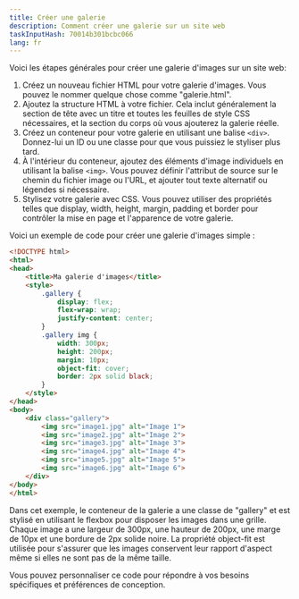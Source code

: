 ```yaml
---
title: Créer une galerie
description: Comment créer une galerie sur un site web
taskInputHash: 70014b301bcbc066
lang: fr
---
```

Voici les étapes générales pour créer une galerie d'images sur un site web:
1. Créez un nouveau fichier HTML pour votre galerie d'images. Vous pouvez le nommer quelque chose comme "galerie.html".
2. Ajoutez la structure HTML à votre fichier. Cela inclut généralement la section de tête avec un titre et toutes les feuilles de style CSS nécessaires, et la section du corps où vous ajouterez la galerie réelle.
3. Créez un conteneur pour votre galerie en utilisant une balise `<div>`. Donnez-lui un ID ou une classe pour que vous puissiez le styliser plus tard.
4. À l'intérieur du conteneur, ajoutez des éléments d'image individuels en utilisant la balise `<img>`. Vous pouvez définir l'attribut de source sur le chemin du fichier image ou l'URL, et ajouter tout texte alternatif ou légendes si nécessaire.
5. Stylisez votre galerie avec CSS. Vous pouvez utiliser des propriétés telles que display, width, height, margin, padding et border pour contrôler la mise en page et l'apparence de votre galerie.

Voici un exemple de code pour créer une galerie d'images simple :

```html
<!DOCTYPE html>
<html>
<head>
	<title>Ma galerie d'images</title>
	<style>
		.gallery {
			display: flex;
			flex-wrap: wrap;
			justify-content: center;
		}
		.gallery img {
			width: 300px;
			height: 200px;
			margin: 10px;
			object-fit: cover;
			border: 2px solid black;
		}
	</style>
</head>
<body>
	<div class="gallery">
		<img src="image1.jpg" alt="Image 1">
		<img src="image2.jpg" alt="Image 2">
		<img src="image3.jpg" alt="Image 3">
		<img src="image4.jpg" alt="Image 4">
		<img src="image5.jpg" alt="Image 5">
		<img src="image6.jpg" alt="Image 6">
	</div>
</body>
</html>
```

Dans cet exemple, le conteneur de la galerie a une classe de "gallery" et est stylisé en utilisant le flexbox pour disposer les images dans une grille. Chaque image a une largeur de 300px, une hauteur de 200px, une marge de 10px et une bordure de 2px solide noire. La propriété object-fit est utilisée pour s'assurer que les images conservent leur rapport d'aspect même si elles ne sont pas de la même taille.

Vous pouvez personnaliser ce code pour répondre à vos besoins spécifiques et préférences de conception.
